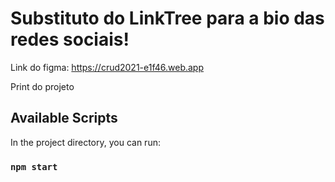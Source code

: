 # Substituto do LinkTree para a bio das redes sociais!

Link do figma: https://crud2021-e1f46.web.app

Print do projeto







## Available Scripts

In the project directory, you can run:

### `npm start`
